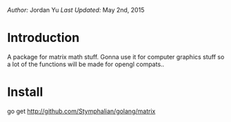 *Author:* Jordan Yu
*Last Updated:* May 2nd, 2015

# Introduction
A package for matrix math stuff. Gonna use it for computer graphics stuff
so a lot of the functions will be made for opengl compats..

# Install
go get http://github.com/Stymphalian/golang/matrix
